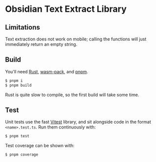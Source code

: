 # Obsidian Text Extract Library

## Limitations

Text extraction does not work on mobile; calling the functions will just immediately return an empty string.

## Build

You'll need [Rust], [wasm-pack], and [pnpm].

```sh
$ pnpm i
$ pnpm build
```

Rust is quite slow to compile, so the first build will take some time.

## Test

Unit tests use the fast [Vitest] library, and sit alongside code in the format `<name>.test.ts`. Run them continuously with:

```sh
$ pnpm test
```

Test coverage can be shown with:

```sh
$ pnpm coverage
```

[pnpm]: https://pnpm.io/installation
[Rust]: https://doc.rust-lang.org/book/ch01-01-installation.html
[Vitest]: https://vitest.dev/
[wasm-pack]: https://github.com/rustwasm/wasm-pack
